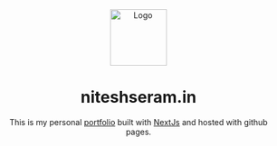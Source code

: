 <div align="center">
  <img alt="Logo" src="https://raw.githubusercontent.com/niteshseram/niteshseram.github.io/main/public/images/logo.svg" width="100" />
</div>
<h1 align="center">
  niteshseram.in
</h1>
<p align="center">
  This is my personal <a href="https://brittanychiang.com" target="_blank">portfolio</a> built with <a href="https://nextjs.org/" target="_blank">NextJs</a> and hosted with github pages.
</p>
